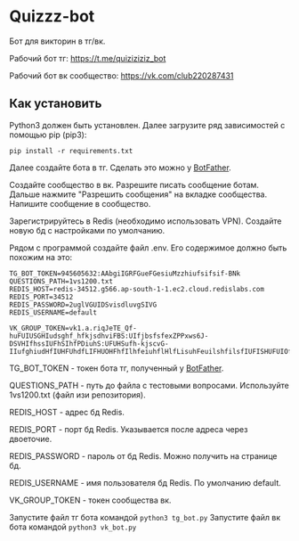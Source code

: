 # Quizzz-bot

Бот для викторин в тг/вк.

Рабочий бот тг: https://t.me/quiziziziz_bot

Рабочий бот вк сообщество: https://vk.com/club220287431 

## Как установить

Python3 должен быть установлен. Далее загрузите ряд зависимостей с помощью pip (pip3):

    pip install -r requirements.txt

Далее создайте бота в тг. Сделать это можно у [BotFather](https://t.me/BotFather).

Создайте сообщество в вк. Разрешите писать сообщение ботам. Дальше нажмите "Разрешить сообщения" на вкладке сообщества. Напишите сообщение в сообщество.

Зарегистрируйтесь в Redis (необходимо использовать VPN). Создайте новую бд с настройками по умолчанию.

Рядом с программой создайте файл .env. Его содержимое должно быть похожим на это:

    TG_BOT_TOKEN=945605632:AAbgiIGRFGueFGesiuMzzhiufsifsif-BNk
    QUESTIONS_PATH=1vs1200.txt
    REDIS_HOST=redis-34512.g566.ap-south-1-1.ec2.cloud.redislabs.com
    REDIS_PORT=34512
    REDIS_PASSWORD=2uglVGUIDSvisdluvgSIVG
    REDIS_USERNAME=default

    VK_GROUP_TOKEN=vk1.a.riqJeTE_Qf-huFUIUSGHIudsghf_hfkjsdhviFBS:UIfjbsfsfexZPPxws6J-DSVHIfhssIUFhSIhfPDiuhS:UFUHSufh-kjscvG-IIufghiudHfIUHFUhdfLIFHUOHFhfIlhfeiuhflHlfLisuhFeuilshfilsfIUFISHUFUIOfhgosdiFGhsUIFh81i2g3igysGvhosdgyfisf


TG_BOT_TOKEN - токен бота тг, полученный у [BotFather](https://t.me/BotFather).

QUESTIONS_PATH - путь до файла с тестовыми вопросами. Используйте 1vs1200.txt (файл изи репозитория).

REDIS_HOST - адрес бд Redis. 

REDIS_PORT - порт бд Redis. Указывается после адреса через двоеточие.

REDIS_PASSWORD - пароль от бд Redis. Можно получить на странице бд. 

REDIS_USERNAME - имя пользователя бд Redis. По умолчанию default.

VK_GROUP_TOKEN - токен сообщества вк.


Запустите файл тг бота командой `python3 tg_bot.py`
Запустите файл вк бота командой `python3 vk_bot.py`
